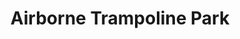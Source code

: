 ---
title: "Airborne Trampoline Park"
url: /lewisville/airborne-trampoline-park/
shop: supermarket
---